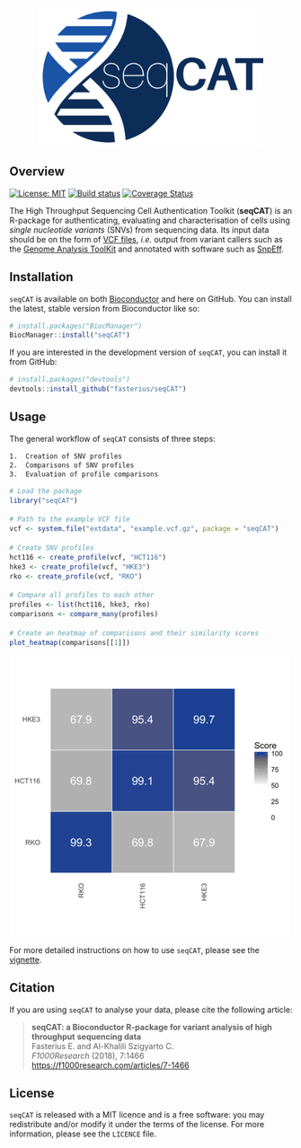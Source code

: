 <p align="center">
    <img src="man/figures/README_seqCAT_logo.png" width="400", alt="seqCAT"/>
</p>

## Overview

[![License: MIT][1]][2] [![Build status][3]][4] [![Coverage Status][5]][6] 

The High Throughput Sequencing Cell Authentication Toolkit (**seqCAT**) is an
R-package for authenticating, evaluating and characterisation of cells using
*single nucleotide variants* (SNVs) from sequencing data. Its input data should
be on the form of [VCF files][7], *i.e.* output from variant callers such as
the [Genome Analysis ToolKit][8] and annotated with software such as
[SnpEff][9].

## Installation

`seqCAT` is available on both [Bioconductor][10] and here on GitHub. You can
install the latest, stable version from Bioconductor like so:

```r
# install.packages("BiocManager")
BiocManager::install("seqCAT")
```

If you are interested in the development version of `seqCAT`, you can install
it from GitHub:

```r
# install.packages("devtools")
devtools::install_github("fasterius/seqCAT")
```

## Usage

The general workflow of `seqCAT` consists of three steps:

    1.  Creation of SNV profiles
    2.  Comparisons of SNV profiles
    3.  Evaluation of profile comparisons

```r
# Load the package
library("seqCAT")

# Path to the example VCF file
vcf <- system.file("extdata", "example.vcf.gz", package = "seqCAT")

# Create SNV profiles
hct116 <- create_profile(vcf, "HCT116")
hke3 <- create_profile(vcf, "HKE3")
rko <- create_profile(vcf, "RKO")

# Compare all profiles to each other
profiles <- list(hct116, hke3, rko)
comparisons <- compare_many(profiles)

# Create an heatmap of comparisons and their similarity scores
plot_heatmap(comparisons[[1]])
```
<p align="center">
    <img src="man/figures/README_example_1.png", alt="Example heatmap"/>
</p>

For more detailed instructions on how to use `seqCAT`, please see the
[vignette][11].

## Citation

If you are using `seqCAT` to analyse your data, please cite the
following article:

> **seqCAT: a Bioconductor R-package for variant analysis of high throughput**
> **sequencing data**
> <br/> Fasterius E. and Al-Khalili Szigyarto C.
> <br/> *F1000Research* (2018), 7:1466
> <br/> https://f1000research.com/articles/7-1466

## License

`seqCAT` is released with a MIT licence and is a free software: you may
redistribute and/or modify it under the terms of the license. For more
information, please see the `LICENCE` file.

[1]: https://img.shields.io/badge/License-MIT-blue.svg
[2]: https://opensource.org/licenses/MIT
[3]: https://travis-ci.org/fasterius/seqCAT.svg?branch=master
[4]: https://travis-ci.org/fasterius/seqCAT
[5]: https://coveralls.io/repos/github/fasterius/seqCAT/badge.svg?branch=master
[6]: https://coveralls.io/github/fasterius/seqCAT?branch=master

[7]: http://www.internationalgenome.org/wiki/Analysis/variant-call-format
[8]: https://software.broadinstitute.org/gatk/
[9]: http://snpeff.sourceforge.net/
[10]: https://bioconductor.org/packages/release/bioc/html/seqCAT.html
[11]: https://bioconductor.org/packages/release/bioc/vignettes/seqCAT/inst/doc/seqCAT.html
